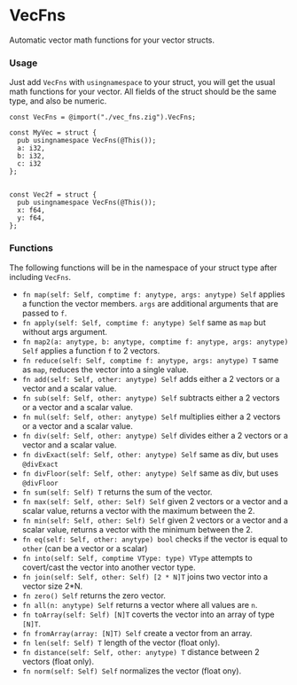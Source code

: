# VecFns
Automatic vector math functions for your vector structs.

### Usage

Just add `VecFns` with `usingnamespace` to your struct, you will get the usual math functions for your vector. All fields of the struct should be the same type, and also be numeric. 

```zig
const VecFns = @import("./vec_fns.zig").VecFns;

const MyVec = struct {
  pub usingnamespace VecFns(@This());
  a: i32,
  b: i32,
  c: i32
};


const Vec2f = struct {
  pub usingnamespace VecFns(@This());
  x: f64,
  y: f64,
};

```

### Functions

The following functions will be in the namespace of your struct type after including `VecFns`.

- `fn map(self: Self, comptime f: anytype, args: anytype) Self` applies a function the vector members. `args` are additional arguments that are passed to `f`.
- `fn apply(self: Self, comptime f: anytype) Self` same as `map` but without args argument.
- `fn map2(a: anytype, b: anytype, comptime f: anytype, args: anytype) Self` applies a function `f` to 2 vectors.
- `fn reduce(self: Self, comptime f: anytype, args: anytype) T` same as `map`, reduces the vector into a single value.
- `fn add(self: Self, other: anytype) Self` adds either a 2 vectors or a vector and a scalar value.
- `fn sub(self: Self, other: anytype) Self` subtracts either a 2 vectors or a vector and a scalar value.
- `fn mul(self: Self, other: anytype) Self` multiplies either a 2 vectors or a vector and a scalar value.
- `fn div(self: Self, other: anytype) Self` divides either a 2 vectors or a vector and a scalar value.
- `fn divExact(self: Self, other: anytype) Self` same as div, but uses `@divExact`
- `fn divFloor(self: Self, other: anytype) Self` same as div, but uses `@divFloor`
- `fn sum(self: Self) T` returns the sum of the vector.
- `fn max(self: Self, other: Self) Self` given 2 vectors or a vector and a scalar value, returns a vector with the maximum between the 2.
- `fn min(self: Self, other: Self) Self` given 2 vectors or a vector and a scalar value, returns a vector with the minimum between the 2.
- `fn eq(self: Self, other: anytype) bool` checks if the vector is equal to `other` (can be a vector or a scalar)
- `fn into(self: Self, comptime VType: type) VType` attempts to covert/cast the vector into another vector type. 
- `fn join(self: Self, other: Self) [2 * N]T` joins two vector into a vector size 2\*N.
- `fn zero() Self` returns the zero vector.
- `fn all(n: anytype) Self` returns a vector where all values are `n`.
- `fn toArray(self: Self) [N]T` coverts the vector into an array of type `[N]T`.
- `fn fromArray(array: [N]T) Self` create a vector from an array.
- `fn len(self: Self) T` length of the vector (float only).
- `fn distance(self: Self, other: anytype) T` distance between 2 vectors (float only).
- `fn norm(self: Self) Self` normalizes the vector (float ony).
